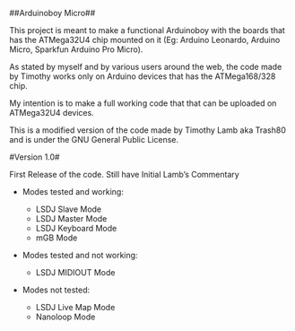 ##Arduinoboy Micro##

This project is meant to make a functional Arduinoboy with the boards that has the ATMega32U4 chip mounted on it (Eg: Arduino Leonardo, Arduino Micro, Sparkfun Arduino Pro Micro).

As stated by myself and by various users around the web, the code made by Timothy works only on Arduino devices that has the ATMega168/328 chip.

My intention is to make a full working code that that can be uploaded on ATMega32U4 devices.

This is a modified version of the code made by Timothy Lamb aka Trash80 and is under the GNU General Public License.

#Version 1.0#

First Release of the code.
Still have Initial Lamb’s Commentary

* Modes tested and working:
  * LSDJ Slave Mode
  * LSDJ Master Mode
  * LSDJ Keyboard Mode
  * mGB Mode

* Modes tested and not working:
  * LSDJ MIDIOUT Mode

* Modes not tested:
  * LSDJ Live Map Mode
  * Nanoloop Mode
